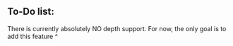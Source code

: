 ## To-Do list:

There is currently absolutely NO depth support.
For now, the only goal is to add this feature ^
